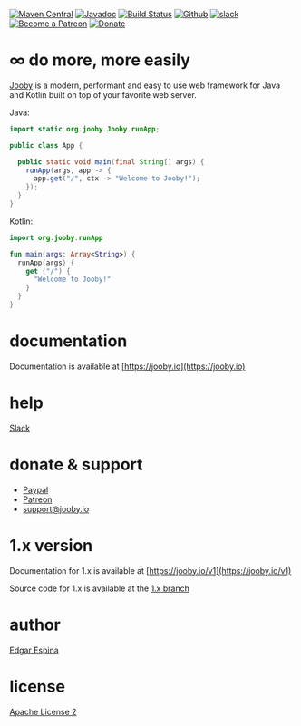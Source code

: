 [![Maven Central](https://maven-badges.herokuapp.com/maven-central/io.jooby/jooby/badge.svg)](https://maven-badges.herokuapp.com/maven-central/io.jooby/jooby)
[![Javadoc](https://javadoc.io/badge/io.jooby/jooby.svg)](https://javadoc.io/doc/io.jooby/jooby/latest)
[![Build Status](https://travis-ci.org/jooby-project/jooby.svg?branch=2.x)](https://travis-ci.org/jooby-project/jooby)
[![Github](https://github.com/jooby-project/jooby/workflows/Full%20Build/badge.svg)](https://github.com/jooby-project/jooby/actions)
[![slack](https://img.shields.io/badge/slack-brigade-brightgreen.svg?logo=slack)](https://joobyio.slack.com)
[![Become a Patreon](https://img.shields.io/badge/patreon-donate-orange.svg)](https://patreon.com/edgarespina)
[![Donate](https://img.shields.io/badge/Donate-PayPal-blue.svg?logo=paypal&style=flat-square)](https://paypal.me/edgarespina)

# &infin; do more, more easily

[Jooby](https://jooby.io) is a modern, performant and easy to use web framework for Java and Kotlin built on top of your
favorite web server.

Java:

```java
import static org.jooby.Jooby.runApp;

public class App {

  public static void main(final String[] args) {
    runApp(args, app -> {
      app.get("/", ctx -> "Welcome to Jooby!");
    });
  }
}

```

Kotlin:

```kotlin
import org.jooby.runApp

fun main(args: Array<String>) {
  runApp(args) {
    get ("/") {
      "Welcome to Jooby!"
    }
  }
}

```

documentation
=====

Documentation is available at [https://jooby.io](https://jooby.io)

help
=====

[Slack](https://joobyio.slack.com)

donate & support
=====

- [Paypal](https://www.paypal.com/paypalme2/edgarespina)
- [Patreon](https://www.patreon.com/edgarespina)
- [support@jooby.io](mailto:support@jooby.io?Subject=Jooby%20Support)


1.x version
=====

Documentation for 1.x is available at [https://jooby.io/v1](https://jooby.io/v1)

Source code for 1.x is available at the [1.x branch](https://github.com/jooby-project/jooby/tree/1.x)

author
=====

 [Edgar Espina](https://twitter.com/edgarespina)

license
=====

[Apache License 2](http://www.apache.org/licenses/LICENSE-2.0.html)
